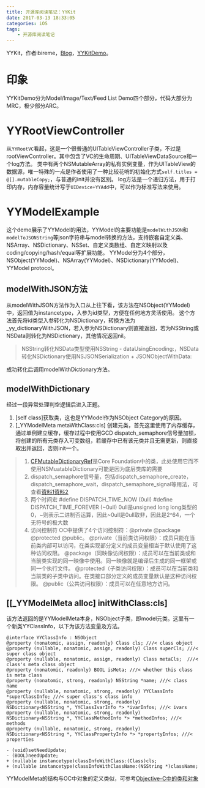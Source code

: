 ```yaml
---
title: 开源库阅读笔记：YYKit
date: 2017-03-13 18:33:05
categories: iOS
tags: 
    - 开源库阅读笔记
---
```


YYKit，作者ibireme，[Blog](http://blog.ibireme.com)，[YYKitDemo](https://github.com/ibireme/YYKit)。

# 印象
YYKitDemo分为Model/Image/Text/Feed List Demo四个部分，代码大部分为MRC，极少部分ARC。

# YYRootViewController
从`YYRootVC`看起，这是一个很普通的UITableViewController子类，不过是rootViewController。其中包含了VC的生命周期、UITableViewDataSource和一个log方法。
类中有两个NSMutableArray的私有实例变量，作为UITableView的数据源，唯一特殊的一点是作者使用了一种比较花哨的初始化方式`self.titles = @[].mutableCopy;`，与普通的init并没有区别。
log方法是一个递归方法，用于打印内存，内存容量统计写于`UIDevice+YYAdd`中，可以作为标准写法来使用。
<!-- more -->

# YYModelExample
这个demo展示了YYModel的用法，YYModel的主要功能是`modelWithJSON`和`modelToJSONString`等json字符串与model转换的方法，支持嵌套自定义类、NSArray、NSDictionary、NSSet、自定义类数组、自定义映射以及coding/copying/hash/equal等扩展功能。
YYModel分为4个部分，NSObject(YYModel)、NSArray(YYModel)、NSDictionary(YYModel)、YYModel protocol。

## modelWithJSON方法
从modelWithJSON方法作为入口从上往下看，该方法在NSObject(YYModel)中，返回值为instancetype，入参为id类型，方便在任何地方灵活使用。
这个方法首先将id类型入参转化为NSDictionary，转换方法为_yy_dictionaryWithJSON，若入参为NSDictionary则直接返回，若为NSString或NSData则转化为NSDictionary，其他情况返回nil。
> NSString转化NSData类型使用NSString - dataUsingEncoding:，NSData转化NSDictionary使用NSJSONSerialization + JSONObjectWithData:

成功转化后调用modelWithDictionary方法。

## modelWithDictionary
经过一段异常处理判空逻辑后进入正题。
1. [self class]获取类，这也是YYModel作为NSObject Category的原因。
2. [_YYModelMeta metaWithClass:cls]
创建元类，首先这里使用了内存缓存，通过单例建立缓存，缓存过程中使用GCD dispatch_semaphore信号量加锁，将创建的所有元类存入可变数组，若缓存中已有该元类并且无需更新，则直接取出并返回，否则init一个。
> 1. [CFMutableDictionaryRef](https://developer.apple.com/reference/corefoundation/cfmutabledictionary-rpl)是Core Foundation中的类，此处使用它而不使用NSMuatableDictionary可能是因为底层类库的需要
> 2. dispatch_semaphore信号量，包括dispatch_semaphore_create，dispatch_semaphore_wait，dispatch_semaphore_signal等用法，可查看[资料1](http://www.jianshu.com/p/a84c2bf0d77b)[资料2](http://blog.ibireme.com/2015/10/26/yycache/)
> 3. 两个时间宏
> #define DISPATCH_TIME_NOW (0ull)
> #define DISPATCH_TIME_FOREVER (~0ull)
> 0ull是unsigned long long类型的0，~则表示二进制否运算，因此~0ull是0ull取非，因此是2^64，一个无符号的极大数
> 4. 访问控制符
> OC中提供了4个访问控制符：@private @package @protected @public。
> @private（当前类访问权限）：成员只能在当前类内部可以访问，在类实现部分定义的成员变量相当于默认使用了这种访问权限。
> @package（同映像访问权限）：成员可以在当前类或和当前类实现的同一映像中使用。同一映像就是编译后生成的同一框架或同一个执行文件。
> @protected（子类访问权限）：成员可以在当前类和当前类的子类中访问。在类接口部分定义的成员变量默认是这种访问权限。
> @public（公共访问权限）：成员可以在任意地方访问。

## [[_YYModelMeta alloc] initWithClass:cls]
该方法返回的是YYModelMeta本身，NSObject子类，即model元类。这里有一个新类YYClassInfo，以下为该方法变量及方法。
```
@interface YYClassInfo : NSObject
@property (nonatomic, assign, readonly) Class cls; ///< class object
@property (nullable, nonatomic, assign, readonly) Class superCls; ///< super class object
@property (nullable, nonatomic, assign, readonly) Class metaCls;  ///< class's meta class object
@property (nonatomic, readonly) BOOL isMeta; ///< whether this class is meta class
@property (nonatomic, strong, readonly) NSString *name; ///< class name
@property (nullable, nonatomic, strong, readonly) YYClassInfo *superClassInfo; ///< super class's class info
@property (nullable, nonatomic, strong, readonly) NSDictionary<NSString *, YYClassIvarInfo *> *ivarInfos; ///< ivars
@property (nullable, nonatomic, strong, readonly) NSDictionary<NSString *, YYClassMethodInfo *> *methodInfos; ///< methods
@property (nullable, nonatomic, strong, readonly) NSDictionary<NSString *, YYClassPropertyInfo *> *propertyInfos; ///< properties

- (void)setNeedUpdate;
- (BOOL)needUpdate;
+ (nullable instancetype)classInfoWithClass:(Class)cls;
+ (nullable instancetype)classInfoWithClassName:(NSString *)className;
```
YYModelMeta的结构与OC中对象的定义类似，可参考[Objective-C中的类和对象](http://blog.ibireme.com/2013/11/25/objc-object/)











